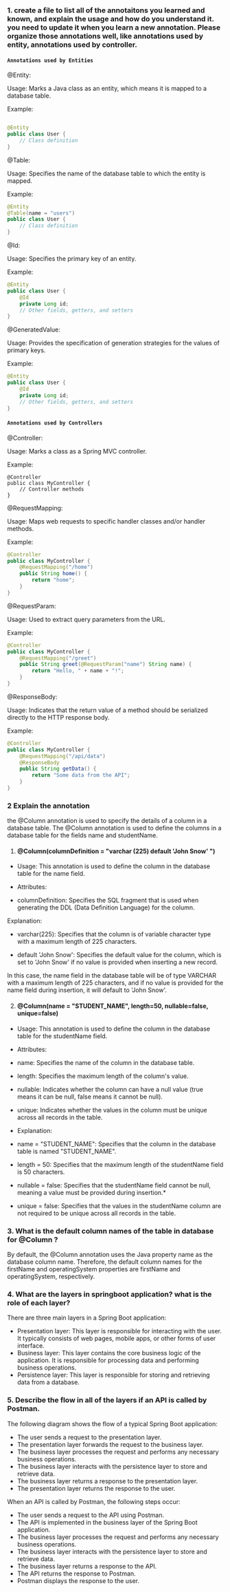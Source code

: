 ### 1.	create a file to list all of the annotaitons you learned and known, and explain the usage and how do you understand it. you need to update it when you learn a new annotation. Please organize those annotations well, like annotations used by entity, annotations used by controller.

#### `Annotations used by Entities`

@Entity:

Usage: Marks a Java class as an entity, which means it is mapped to a database table.

Example:

```Java

@Entity
public class User {
    // Class definition
}
```

@Table:

Usage: Specifies the name of the database table to which the entity is mapped.

Example:

```Java
@Entity
@Table(name = "users")
public class User {
    // Class definition
}
```

@Id:

Usage: Specifies the primary key of an entity.

Example:

```Java
@Entity
public class User {
    @Id
    private Long id;
    // Other fields, getters, and setters
}
```

@GeneratedValue:

Usage: Provides the specification of generation strategies for the values of primary keys.

Example:

```Java
@Entity
public class User {
    @Id
    private Long id;
    // Other fields, getters, and setters
}
```

#### `Annotations used by Controllers`

@Controller:

Usage: Marks a class as a Spring MVC controller.

Example:

```
@Controller
public class MyController {
    // Controller methods
}
```

@RequestMapping:

Usage: Maps web requests to specific handler classes and/or handler methods.

Example:

```Java
@Controller
public class MyController {
    @RequestMapping("/home")
    public String home() {
        return "home";
    }
}
```

@RequestParam:

Usage: Used to extract query parameters from the URL.

Example:

```Java
@Controller
public class MyController {
    @RequestMapping("/greet")
    public String greet(@RequestParam("name") String name) {
        return "Hello, " + name + "!";
    }
}
```

@ResponseBody:
 
Usage: Indicates that the return value of a method should be serialized directly to the HTTP response body.

Example:

```Java
@Controller
public class MyController {
    @RequestMapping("/api/data")
    @ResponseBody
    public String getData() {
        return "Some data from the API";
    }
}
```

### 2 Explain the annotation

the @Column annotation is used to specify the details of a column in a database table. The @Column annotation is used to define the columns in a database table for the fields name and studentName.

1. #### @Column(columnDefinition = "varchar (225) default 'John Snow' ")
   
* Usage: This annotation is used to define the column in the database table for the name field.

* Attributes:

* columnDefinition: Specifies the SQL fragment that is used when generating the DDL (Data Definition Language) for the column.

Explanation:

* varchar(225): Specifies that the column is of variable character type with a maximum length of 225 characters.

* default 'John Snow': Specifies the default value for the column, which is set to 'John Snow' if no value is provided when inserting a new record.

In this case, the name field in the database table will be of type VARCHAR with a maximum length of 225 characters, and if no value is provided for the name field during insertion, it will default to 'John Snow'.


2. #### @Column(name = "STUDENT_NAME", length=50, nullable=false, unique=false)
   
* Usage: This annotation is used to define the column in the database table for the studentName field.
  
* Attributes:
  
* name: Specifies the name of the column in the database table.
  
* length: Specifies the maximum length of the column's value.
  
* nullable: Indicates whether the column can have a null value (true means it can be null, false means it cannot be null).
  
* unique: Indicates whether the values in the column must be unique across all records in the table.
  
* Explanation:
  
* name = "STUDENT_NAME": Specifies that the column in the database table is named "STUDENT_NAME".
  
* length = 50: Specifies that the maximum length of the studentName field is 50 characters.
  
* nullable = false: Specifies that the studentName field cannot be null, meaning a value must be provided during insertion.*

* unique = false: Specifies that the values in the studentName column are not required to be unique across all records in the table.


### 3. What is the default column names of the table in database for @Column ?

By default, the @Column annotation uses the Java property name as the database column name. Therefore, the default column names for the firstName and operatingSystem properties are firstName and operatingSystem, respectively.

### 4. What are the layers in springboot application? what is the role of each layer?

There are three main layers in a Spring Boot application:

* Presentation layer: This layer is responsible for interacting with the user. It typically consists of web pages, mobile apps, or other forms of user interface.
* Business layer: This layer contains the core business logic of the application. It is responsible for processing data and performing business operations.
* Persistence layer: This layer is responsible for storing and retrieving data from a database.

### 5.	Describe the flow in all of the layers if an API is called by Postman.

The following diagram shows the flow of a typical Spring Boot application:

* The user sends a request to the presentation layer.
* The presentation layer forwards the request to the business layer.
* The business layer processes the request and performs any necessary business operations.
* The business layer interacts with the persistence layer to store and retrieve data.
* The business layer returns a response to the presentation layer.
* The presentation layer returns the response to the user.
  
When an API is called by Postman, the following steps occur:

* The user sends a request to the API using Postman.
* The API is implemented in the business layer of the Spring Boot application.
* The business layer processes the request and performs any necessary business operations.
* The business layer interacts with the persistence layer to store and retrieve data.
* The business layer returns a response to the API.
* The API returns the response to Postman.
* Postman displays the response to the user.
